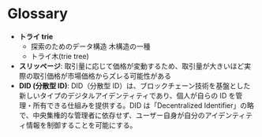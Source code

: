 # Glossary

- **トライ trie**
  - 探索のためのデータ構造 木構造の一種
  - トライ木(trie tree)
- **スリッページ**:
  取引量に応じて価格が変動するため、取引量が大きいほど実際の取引価格が市場価格からズレる可能性がある
- **DID (分散型 ID)**:
  DID（分散型 ID）は、ブロックチェーン技術を基盤とした新しいタイプのデジタルアイデンティティであり、個人が自らの ID を管理・所有できる仕組みを提供する。DID は「Decentralized Identifier」の略で、中央集権的な管理者に依存せず、ユーザー自身が自分のアイデンティティ情報を制御することを可能にする。
